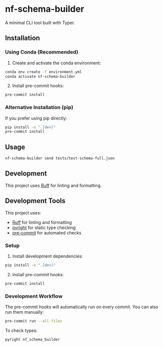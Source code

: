 # nf-schema-builder

A minimal CLI tool built with Typer.

## Installation

### Using Conda (Recommended)

1. Create and activate the conda environment:
```bash
conda env create -f environment.yml
conda activate nf-schema-builder
```

2. Install pre-commit hooks:
```bash
pre-commit install
```

### Alternative Installation (pip)

If you prefer using pip directly:
```bash
pip install -e ".[dev]"
pre-commit install
```

## Usage

```bash
nf-schema-builder send tests/test-schema-full.json
```

## Development

This project uses [Ruff](https://github.com/astral-sh/ruff) for linting and formatting.

## Development Tools

This project uses:
- [Ruff](https://github.com/astral-sh/ruff) for linting and formatting
- [pyright](https://github.com/microsoft/pyright) for static type checking
- [pre-commit](https://pre-commit.com/) for automated checks

### Setup

1. Install development dependencies:

```bash
pip install -e ".[dev]"
```

2. Install pre-commit hooks:

```bash
pre-commit install
```

### Development Workflow

The pre-commit hooks will automatically run on every commit. You can also run them manually:

```bash
pre-commit run --all-files
```

To check types:

```bash
pyright nf_schema_builder
```
